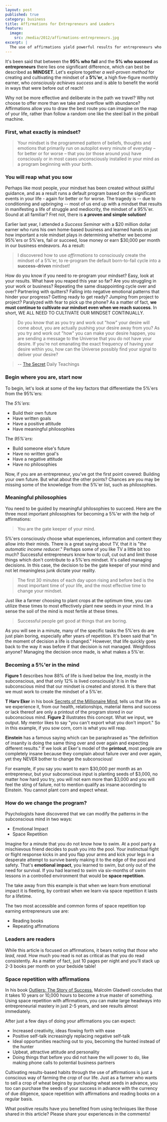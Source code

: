 ```yaml
---
layout: post
published: true
category: business
title: Affirmations for Entrepreneurs and Leaders
feature:
  image:
    src: /media/2012/affirmations-entrepreneurs.jpg
excerpt: |
  The use of affirmations yield powerful results for entrepreneurs who diligently apply them in daily practice. Are you cultivating a positive mindset? Or allowing circumstances to toss you to and fro?
---
```


It's been said that between the __95% who fail__ and the __5% who succeed__ as __entrepreneurs__ there lies one significant difference, which can best be described as __MINDSET__. Let's explore together _a well-proven method_ for creating and cultivating the mindset of a __5%'er__, a high five-figure monthly earner, who _consciously achieves success_ and is able to benefit the world in ways that were before out of reach!

Why not be more effective and deliberate in the path we travel? Why not choose to offer more than we take and overflow with abundance? Affirmations allow you to draw the best route you can imagine on the map of your life, rather than follow a random one like the steel ball in the pinball machine.

### First, what exactly is mindset?

> Your mindset is the programmed pattern of beliefs, thoughts and emotions that primarily run on autopilot every minute of everyday – for better or for worse – that you (or those around you) have consciously or in most cases unconsciously installed in your mind as a program beginning with your birth.

### You will reap what you sow

Perhaps like most people, your mindset has been created without skillful guidance, and as a result runs a default program based on the significant events in your life - again for better or for worse. The tragedy is -- due to conditioning and upbringing -- most of us end up with a mindset that results in manifesting a life of struggle and mediocrity, the mindset of a 95%'er. Sound at all familiar? Fret not, there is __a proven and simple solution!__

Earlier last year, I attended a _Success Seminar_ with a $20 million dollar earner who runs his own home-based business and learned hands on just how important a role mindset plays in determining whether we become 95%'ers or 5%'ers, fail or succeed, lose money or earn $30,000 per month in our business endeavors. As a result:

> I discovered how to use _affirmations_ to consciously create the mindset of a 5%'er, to re-program the default born-to-fail cycle into a __success-driven__ mindset!

How do you know if you need to re-program your mindset? Easy, look at your results. What have you reaped this year so far? Are you struggling in your work or business? Repeating the same disappointing cycle over and over? Partnering with quitters? Falling into negative emotional patterns that hinder your progress? Getting ready to get ready? Jumping from project to project? Paralyzed with fear to pick up the phone? As a matter of fact, __we must continue to cultivate our mindset even when we reach success__. In short, WE ALL NEED TO CULTIVATE OUR MINDSET CONTINUALLY.

> Do you know that as you try and work out "how" your desire will come about, you are actually pushing your desire away from you? As you try and work out "how" you can make your desire happen, you are sending a message to the Universe that you do not have your desire. If you're not emanating the exact frequency of having your desire within you, how can the Universe possibly find your signal to deliver your desire?

> -- [The Secret](http://facebook.com/thesecret) Daily Teachings

### Begin where you are, start now

To begin, let's look at some of the key factors that differentiate the 5%'ers from the 95%'ers:

The _5%'ers_:

  - Build their own future
  - Have written goals
  - Have a positive attitude
  - Have meaningful philosophies

The _95%'ers_:

  - Build someone else's future
  - Have no written goal's
  - Have a negative attitude
  - Have no philosophies

Now, if you are an entrepreneur, you've got the first point covered: Building your own future. But what about the other points? Chances are you may be missing some of the knowledge from the 5%'er list, such as philosophies.

### Meaningful philosophies

You need to be guided by meaningful philosophies to succeed. Here are the three most important philosophies for becoming a 5%'er with the help of affirmations:

> You are the gate keeper of your mind.

5%'ers consciously choose what experiences, information and content they allow into their minds. There is a great saying about TV, that it is "_the automatic income reducer_." Perhaps some of you like TV a little bit too much? Successful entrepreneurs know how to cull, cut out and limit those things which don't contribute to a 5%'ers mindset. It's called managing decisions. In this case, the decision to be the gate keeper of your mind and not let meaningless junk dictate your reality.

> The first 30 minutes of each day upon rising and before bed is the most important time of your life, and the most effective time to change your mindset.

Just like a farmer choosing to plant crops at the optimum time, you can utilize these times to most effectively plant new seeds in your mind. In a sense the soil of the mind is most fertile at these times.

> Successful people get good at things that are boring.

As you will see in a minute, many of the specific tasks the 5%'ers do are just plain boring, especially after years of repetition. It's been said that "in the moment of decision a life is changed." However, that life quickly goes back to the way it was before if that decision is not managed. Weightloss anyone? Managing the decision once made, is what makes a 5%'er.

### Becoming a 5%'er in the mind

__Figure 1__ describes how 88% of life is lived below the line, mostly in the subconscious, and that only 12% is lived consciously! It is in the subconscious mind that our mindset is created and stored. It is there that we must work to create the mindset of a 5%'er.

__T Harv Eker__ in his book [Secrets of the Millionaire Mind](http://www.amazon.com/dp/0060763280?tag=0190-20), tells us that life as we experience it, from our health, relationships, material items and success or lack thereof are only a printout of the program stored in our subconscious mind. __Figure 2__ illustrates this concept. What we input, we output. My mentor likes to say "you can't export what you don't import." So in this example, if you sow corn, corn is what you will reap.

__Einstein__ has a famous saying which can be paraphrased as "the definition of insanity is doing the same thing over and over again and expecting different results." If we look at Eker's model of the __printout__, most people are completely insane because they complain about failure over and over again, yet they NEVER bother to change the subconscious!

For example, if you say you want to earn $30,000 per month as an entrepreneur, but your subconscious input is planting seeds of $3,000, no matter how hard you try, you will not earn more than $3,000 and you will feel the sting of failure, not to mention qualify as insane according to Einstein. You cannot plant corn and expect wheat.

### How do we change the program?

Psychologists have discovered that we can modify the patterns in the subconscious mind in two ways:

  - Emotional Impact
  - Space Repetition

Imagine for a minute that you do not know how to swim. At a pool party a mischievous friend decides to push you into the pool. Your instinctual fight or flight response kicks in and you flap your arms and kick your legs in a desperate attempt to survive barely making it to the edge of the pool and safety. That's __emotional impact__, you learned to swim, but only out of the need for survival. If you had learned to swim via six-months of swim lessons in a controlled environment that would be __space repetition__.

The take away from this example is that when we learn from emotional impact it is fleeting, by contrast when we learn via space repetition it lasts for a lifetime.

The two most accessible and common forms of space repetition top earning entrepreneurs use are:

  - Reading books
  - Repeating affirmations

### Leaders are readers

While this article is focused on affirmations, it bears noting that _those who lead, read_. How much you read is not as critical as that you do read consistently. As a matter of fact, just 10 pages per night and you'll stack up 2-3 books per month on your bedside table!

### Space repetition with affirmations

In his book [Outliers: The Story of Success](http://www.amazon.com/dp/0316017930?tag=0190-20), Malcolm Gladwell concludes that it takes 10 years or 10,000 hours to become a true master of something. Using space repetition with affirmations, you can make large headways into entrepreneurial mastery in just 2-5 years, and see results almost immediately.

After just a few days of doing your affirmations you can expect:

  - Increased creativity, ideas flowing forth with ease
  - Positive self-talk increasingly replacing negative self-talk
  - Ideal opportunities reaching out to you, becoming the hunted instead of the hunter
  - Upbeat, attractive attitude and personality
  - Doing things that before you did not have the will power to do, like making phone calls to potential business partners

Cultivating results-based habits through the use of affirmations is just a conscious way of farming the _crop_ of our life. Just as a farmer who wants to sell a crop of wheat begins by purchasing wheat seeds in advance, you too can purchase the seeds of your success in advance with the currency of due diligence, space repetition with affirmations and reading books on a regular basis.

What positive results have you benefited from using techniques like those shared in this article? Please share your experiences in the comments!
